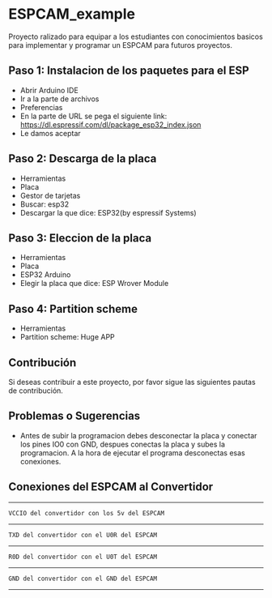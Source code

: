 # ESPCAM_example

Proyecto ralizado para equipar a los estudiantes con conocimientos basicos para implementar y programar un ESPCAM para futuros proyectos.

## Paso 1: Instalacion de los paquetes para el ESP

- Abrir Arduino IDE
- Ir a la parte de archivos 
- Preferencias 
- En la parte de URL se pega el siguiente link: https://dl.espressif.com/dl/package_esp32_index.json
- Le damos aceptar 

## Paso 2: Descarga de la placa
- Herramientas
- Placa 
- Gestor de tarjetas 
- Buscar: esp32 
- Descargar la que dice: ESP32(by espressif Systems)

## Paso 3: Eleccion de la placa
- Herramientas 
- Placa
- ESP32 Arduino 
- Elegir la placa que dice: ESP Wrover Module

## Paso 4: Partition scheme
- Herramientas
- Partition scheme: Huge APP
## Contribución

Si deseas contribuir a este proyecto, por favor sigue las siguientes pautas de contribución.

## Problemas o Sugerencias

- Antes de subir la programacion debes desconectar la placa y conectar los pines IO0 con GND, despues conectas la placa y subes la programacion.
A la hora de ejecutar el programa desconectas esas conexiones.

## Conexiones del ESPCAM al Convertidor 
________________________________________________
    VCCIO del convertidor con los 5v del ESPCAM
________________________________________________
    TXD del convertidor con el U0R del ESPCAM
________________________________________________
    R0D del convertidor con el U0T del ESPCAM
________________________________________________
    GND del convertidor con el GND del ESPCAM
________________________________________________
